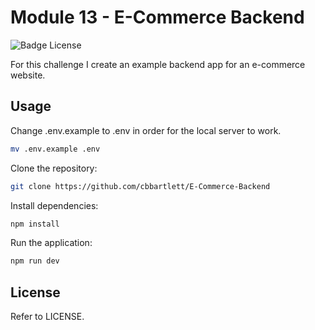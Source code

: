 # Module 13 - E-Commerce Backend

![Badge License](https://img.shields.io/badge/License-MIT-yellow.svg?style=for-the-badge)

For this challenge I create an example backend app for an e-commerce website.

## Usage

Change .env.example to .env in order for the local server to work.

``` sh
mv .env.example .env
```

Clone the repository:

``` sh
git clone https://github.com/cbbartlett/E-Commerce-Backend
```

Install dependencies:

``` sh
npm install
```

Run the application:

``` sh
npm run dev
```

## License

Refer to LICENSE.
